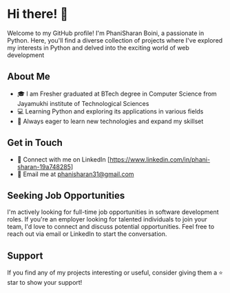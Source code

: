 # Hi there! 👋

Welcome to my GitHub profile! I'm PhaniSharan Boini, a passionate in Python. Here, you'll find a diverse collection of projects where I've explored my interests in Python and delved into the exciting world of web development

## About Me

- 🎓 I am Fresher graduated at BTech degree in Computer Science from Jayamukhi institute of Technological Sciences
- 💻 Learning Python and exploring its applications in various fields
- 🌱 Always eager to learn new technologies and expand my skillset


## Get in Touch

- 🔗 Connect with me on LinkedIn [https://www.linkedin.com/in/phani-sharan-19a748285]
- 📧 Email me at phanisharan31@gmail.com
  
## Seeking Job Opportunities

I'm actively looking for full-time job opportunities in software development roles. 
If you're an employer looking for talented individuals to join your team, I'd love to connect and discuss potential opportunities. 
Feel free to reach out via email or LinkedIn to start the conversation.

## Support

If you find any of my projects interesting or useful, consider giving them a ⭐️ star to show your support!

